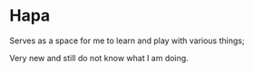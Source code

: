 # Hapa
Serves as a space for me to learn and play with various things;

Very new and still do not know what I am doing.
